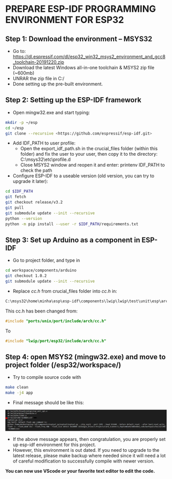 # PREPARE ESP-IDF PROGRAMMING ENVIRONMENT FOR ESP32

## Step 1: Download the environment – MSYS32

- Go to: <https://dl.espressif.com/dl/esp32_win32_msys2_environment_and_gcc8_toolchain-20191220.zip>
- Download the latest Windows all-in-one toolchain & MSYS2 zip file (~600mb)
- UNRAR the zip file in C:/
- Done setting up the pre-built environment.

## Step 2: Setting up the ESP-IDF framework

- Open mingw32.exe and start typing:

```bash
mkdir -p ~/esp
cd ~/esp
git clone --recursive <https://github.com/espressif/esp-idf.git>
```

- Add IDF_PATH to user profile:
  - Open the export_idf_path.sh in the crucial_files folder (within this folder) and fix the user to your user, then copy it to the directory: C:\msys32\etc\profile.d
  - Close MSYS2 window and reopen it and enter: printenv IDF_PATH to check the path
- Configure ESP-IDF to a useable version (old version, you can try to upgrade it later):

```bash
cd $IDF_PATH
git fetch
git checkout release/v3.2
git pull
git submodule update --init --recursive
python --version
python -m pip install --user -r $IDF_PATH/requirements.txt
```

## Step 3: Set up Arduino as a component in ESP-IDF

- Go to project folder, and type in

```bash
cd workspace/components/arduino
git checkout 1.0.2
git submodule update --init --recursive
```

- Replace _cc.h_ from crucial_files folder into _cc.h_ in:

```bash
C:\msys32\home\minha\esp\esp-idf\components\lwip\lwip\test\unit\esp\arch
```

This cc.h has been changed from:

```C
#include "ports/unix/port/include/arch/cc.h"
```

To

```C
#include "lwip/port/esp32/include/arch/cc.h"
```

## Step 4: open MSYS2 (mingw32.exe) and move to project folder (/esp32/workspace/)

- Try to compile source code with

```bash
make clean
make -j4 app
```

- Final message should be like this:

![esp3202](pictures/esp3202.png)

- If the above message appears, then congratulation, you are properly set up esp-idf environment for this project.
- However, this environment is out dated. If you need to upgrade to the latest release, please make backup where needed since it will need a lot of careful modification to successfully compile with newer version.

**You can now use VScode or your favorite text editor to edit the code.**
